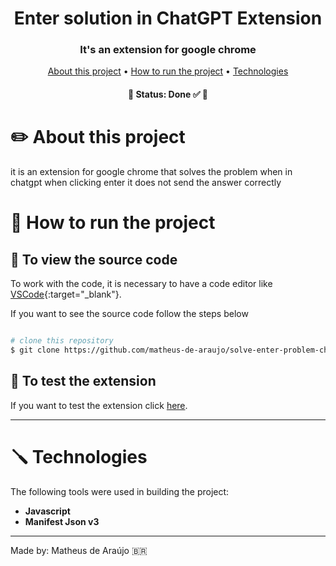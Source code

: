 <h1 align="center" font-weight:bold>Enter solution in ChatGPT Extension</h1>

<h3 align="center">It's an extension for google chrome</h3>

<p align="center">
	<a href="#-about-this-project">About this project</a> •
	<a href="#-how-to-run-the-project">How to run the project</a> •
  	<a href="#-technologies">Technologies</a>
</p>
			       
<h4 align="center">🚧  Status: Done ✅ 🚧</h4>

# ✏️ About this project
it is an extension for google chrome that solves the problem when in chatgpt when clicking enter it does not send the answer correctly


# 🚀 How to run the project

## 📜 To view the source code

To work with the code, it is necessary to have a code editor like [VSCode](https://code.visualstudio.com/){:target="_blank"}.


If you want to see the source code follow the steps below

```bash

# clone this repository
$ git clone https://github.com/matheus-de-araujo/solve-enter-problem-chatGPT

```

## 🧪 To test the extension

If you want to test the extension click [here](https://chrome.google.com/webstore/detail/enter-solution-in-chatgpt/pacfnpicdjdbodjifeabhlgipjdlbnbd).

---
# 🪛 Technologies

The following tools were used in building the project:

- **Javascript**
- **Manifest Json v3**


---
Made by: Matheus de Araújo 🇧🇷
